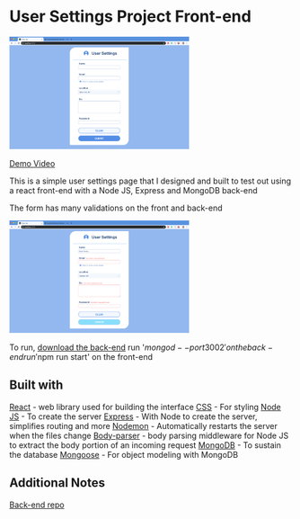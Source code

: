 # User Settings Project Front-end

<img alt="User-setting-image" src="images/User-setting-image.png" width="320px" height="200px">

[Demo Video](https://www.youtube.com/watch?v=C8Uaq1n0-eM&feature=youtu.be)

This is a simple user settings page that I designed and built to test out using a react front-end with a Node JS, Express and MongoDB back-end

The form has many validations on the front and back-end

<img alt="User-setting-image" src="images/User-setting-image2.png" width="320px" height="200px">

To run, [download the back-end](https://github.com/EvanPavley/user-backend)
run '$mongod --port 3002' on the back-end
run '$npm run start' on the front-end

## Built with
[React](https://reactjs.org/) - web library used for building the interface
[CSS](https://developer.mozilla.org/en-US/docs/Web/CSS) - For styling
[Node JS](https://nodejs.org/en/) - To create the server
[Express](https://expressjs.com/) - With Node to create the server, simplifies routing and more
[Nodemon](https://nodemon.io/) - Automatically restarts the server when the files change
[Body-parser](https://www.npmjs.com/package/body-parser) - body parsing middleware for Node JS to extract the body portion of an incoming request
[MongoDB](https://www.mongodb.com/) - To sustain the database
[Mongoose](https://mongoosejs.com/) - For object modeling with MongoDB

## Additional Notes
[Back-end repo](https://github.com/EvanPavley/user-backend)
